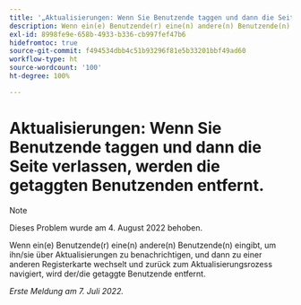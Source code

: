 ```yaml
---
title: '„Aktualisierungen: Wenn Sie Benutzende taggen und dann die Seite verlassen, werden die getaggten Benutzenden entfernt“'
description: Wenn ein(e) Benutzende(r) eine(n) andere(n) Benutzende(n) eingibt, um ihn/sie über Aktualisierungen zu benachrichtigen, und dann zu einer anderen Registerkarte wechselt und zurück zum Aktualisierungsrozess navigiert, wird der/die getaggte Benutzende entfernt.
exl-id: 8998fe9e-658b-4933-b336-cb997fef47b6
hidefromtoc: true
source-git-commit: f494534dbb4c51b93296f81e5b33201bbf49ad60
workflow-type: ht
source-wordcount: '100'
ht-degree: 100%

---
```


# Aktualisierungen: Wenn Sie Benutzende taggen und dann die Seite verlassen, werden die getaggten Benutzenden entfernt.

>[!NOTE]
>
>Dieses Problem wurde am 4. August 2022 behoben.

Wenn ein(e) Benutzende(r) eine(n) andere(n) Benutzende(n) eingibt, um ihn/sie über Aktualisierungen zu benachrichtigen, und dann zu einer anderen Registerkarte wechselt und zurück zum Aktualisierungsrozess navigiert, wird der/die getaggte Benutzende entfernt.

_Erste Meldung am 7. Juli 2022._
